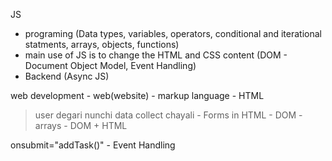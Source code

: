 

JS
- programing (Data types, variables, operators, conditional and iterational statments, arrays, objects, functions)
- main use of JS is to change the HTML and CSS content (DOM - Document Object Model, Event Handling)
- Backend (Async JS)

web development - web(website) - markup language - HTML


> user degari nunchi data collect chayali 
    - Forms in HTML
    - DOM
    - arrays
    - DOM + HTML


onsubmit="addTask()" - Event Handling